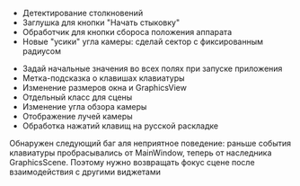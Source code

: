 - Детектирование столкновений
- Заглушка для кнопки "Начать стыковку"
- Обработчик для кнопки сбороса положения аппарата
- Новые "усики"  угла камеры: сделай сектор с фиксированным радиусом


+ Задай начальные значения во всех полях при запуске приложения
+ Метка-подсказка о клавишах клавиатуры
+ Изменение размеров окна и GraphicsView
+ Отдельный класс для сцены
+ Изменение угла обзора камеры
+ Отображение лучей камеры
+ Обработка нажатий клавищ на русской раскладке

Обнаружен следующий баг аля неприятное поведение: раньше события клавиатуры пробрасывались
от MainWindow, теперь от наследника GraphicsScene. Поэтому нужно возвращать фокус сцене после 
взаимодействия с другими виджетами